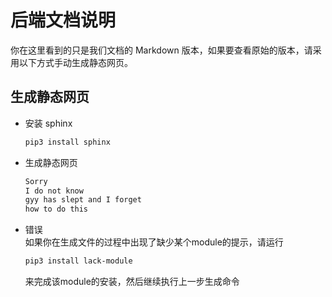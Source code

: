 # 后端文档说明
你在这里看到的只是我们文档的 Markdown 版本，如果要查看原始的版本，请采用以下方式手动生成静态网页。

## 生成静态网页
- 安装 sphinx
  
  ```bash
  pip3 install sphinx
  ```
- 生成静态网页
  
  ```bash
  Sorry
  I do not know
  gyy has slept and I forget
  how to do this
  ```
  
- 错误  
  如果你在生成文件的过程中出现了缺少某个module的提示，请运行
  
  ```bash
  pip3 install lack-module
  ```
  来完成该module的安装，然后继续执行上一步生成命令
